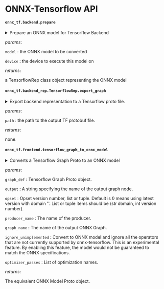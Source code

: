 ONNX-Tensorflow API
======

#### `onnx_tf.backend.prepare`

<details>
  <summary>Prepare an ONNX model for Tensorflow Backend

  </summary>
This function converts an ONNX model to an internel representation
of the computational graph called TensorflowRep and returns
the converted representation.

</details>



_params_:

`model` : the ONNX model to be converted


`device` : the device to execute this model on


_returns_:

a TensorflowRep class object representing the ONNX model

#### `onnx_tf.backend_rep.TensorflowRep.export_graph`

<details>
  <summary>Export backend representation to a Tensorflow proto file.

  </summary>
This function obtains the graph proto corresponding to the ONNX
model associated with the backend representation and serializes
to a protobuf file.

</details>



_params_:

`path` : the path to the output TF protobuf file.


_returns_:

none.

#### `onnx_tf.frontend.tensorflow_graph_to_onnx_model`

<details>
  <summary>Converts a Tensorflow Graph Proto to an ONNX model

  </summary>
This function converts a Tensorflow Graph proto to an equivalent
representation of ONNX model.

</details>



_params_:

`graph_def` : Tensorflow Graph Proto object.


`output` : A string specifying the name of the output
graph node.


`opset` : Opset version number, list or tuple.
Default is 0 means using latest version with domain ''.
List or tuple items should be (str domain, int version number).


`producer_name` : The name of the producer.


`graph_name` : The name of the output ONNX Graph.


`ignore_unimplemented` : Convert to ONNX model and ignore all the operators
that are not currently supported by onnx-tensorflow.
This is an experimental feature. By enabling this feature,
the model would not be guaranteed to match the ONNX specifications.


`optimizer_passes` : List of optimization names.


_returns_:

The equivalent ONNX Model Proto object.

